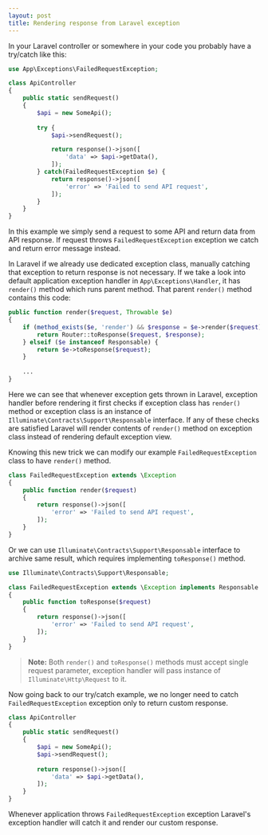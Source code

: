```yaml
---
layout: post
title: Rendering response from Laravel exception
---
```


In your Laravel controller or somewhere in your code you probably have a try/catch like this:

```php
use App\Exceptions\FailedRequestException;

class ApiController
{
    public static sendRequest()
    {
        $api = new SomeApi();
        
        try {
            $api->sendRequest();

            return response()->json([
                'data' => $api->getData(),
            ]);
        } catch(FailedRequestException $e) {
            return response()->json([
                'error' => 'Failed to send API request',
            ]);
        }
    }
}
```

<!--more-->

In this example we simply send a request to some API and return data from API response. If request throws `FailedRequestException` exception we catch and return error message instead.

In Laravel if we already use dedicated exception class, manually catching that exception to return response is not necessary.
If we take a look into default application exception handler in `App\Exceptions\Handler`, it has `render()` method which runs parent method.
That parent `render()` method contains this code:

```php
public function render($request, Throwable $e)
{
    if (method_exists($e, 'render') && $response = $e->render($request)) {
        return Router::toResponse($request, $response);
    } elseif ($e instanceof Responsable) {
        return $e->toResponse($request);
    }
    
    ...
}
```

Here we can see that whenever exception gets thrown in Laravel, 
exception handler before rendering it first checks if exception class has `render()` method or exception class is an instance of `Illuminate\Contracts\Support\Responsable` interface.
If any of these checks are satisfied Laravel will render contents of `render()` method on exception class instead of rendering default exception view.

Knowing this new trick we can modify our example `FailedRequestException` class to have `render()` method.

```php
class FailedRequestException extends \Exception
{
    public function render($request)
    {
        return response()->json([
            'error' => 'Failed to send API request',
        ]);
    }
}
```

Or we can use `Illuminate\Contracts\Support\Responsable` interface to archive same result, which requires implementing `toResponse()` method.

```php
use Illuminate\Contracts\Support\Responsable;

class FailedRequestException extends \Exception implements Responsable
{
    public function toResponse($request)
    {
        return response()->json([
            'error' => 'Failed to send API request',
        ]);
    }
}
```

> **Note:** Both `render()` and `toResponse()` methods must accept single request parameter, exception handler will pass instance of `Illuminate\Http\Request` to it.

Now going back to our try/catch example, we no longer need to catch `FailedRequestException` exception only to return custom response.

```php
class ApiController
{
    public static sendRequest()
    {
        $api = new SomeApi();
        $api->sendRequest();
        
        return response()->json([
            'data' => $api->getData(),
        ]);
    }
}
```

Whenever application throws `FailedRequestException` exception Laravel's exception handler will catch it and render our custom response.